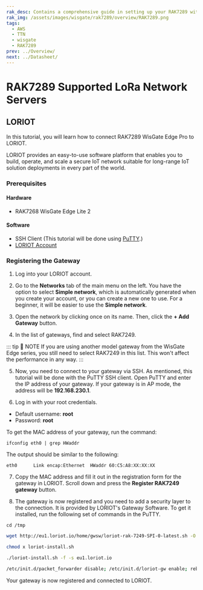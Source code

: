 ```yaml
---
rak_desc: Contains a comprehensive guide in setting up your RAK7289 with the supported LoRa network server. It includes instructions in connecting and configuring your LoRaWAN Gateway to LORIOT.
rak_img: /assets/images/wisgate/rak7289/overview/RAK7289.png
tags:
  - AWS
  - TTN
  - wisgate
  - RAK7289
prev: ../Overview/
next: ../Datasheet/
---
```


# RAK7289 Supported LoRa Network Servers

## LORIOT

In this tutorial, you will learn how to connect RAK7289 WisGate Edge Pro to LORIOT. 

LORIOT provides an easy-to-use software platform that enables you to build, operate, and scale a secure IoT network suitable for long-range IoT solution deployments in every part of the world.

### Prerequisites

#### Hardware

- RAK7268 WisGate Edge Lite 2

#### Software

- SSH Client (This tutorial will be done using [PuTTY](https://www.putty.org/).)
- [LORIOT Account](https://www.loriot.io/register.html)

### Registering the Gateway

1. Log into your LORIOT account.

<rk-img src="/assets/images/wisgate/rak7289/supported-lora-network-servers/loriot/1.homepage.png" width="100%" caption="LORIOT Homepage"/>

2. Go to the **Networks** tab of the main menu on the left. You have the option to select **Simple network**, which is automatically generated when you create your account, or you can create a new one to use. For a beginner, it will be easier to use the **Simple network**.

<rk-img src="/assets/images/wisgate/rak7289/supported-lora-network-servers/loriot/2.networks.png" width="100%" caption="Networks List"/>

3. Open the network by clicking once on its name. Then, click the **+ Add Gateway** button.

<rk-img src="/assets/images/wisgate/rak7289/supported-lora-network-servers/loriot/3.adding-gateway.png" width="100%" caption="Adding a gateway to the network"/>

4. In the list of gateways, find and select RAK7249.

::: tip 📝 NOTE
If you are using another model gateway from the WisGate Edge series, you still need to select RAK7249 in this list. This won't affect the performance in any way.
:::

<rk-img src="/assets/images/wisgate/rak7289/supported-lora-network-servers/loriot/4.selecting-rak7249.png" width="100%" caption="Selecting RAK7249"/>

5. Now, you need to connect to your gateway via SSH. As mentioned, this tutorial will be done with the PuTTY SSH client. Open PuTTY and enter the IP address of your gateway. If your gateway is in AP mode, the address will be **192.168.230.1**.

<rk-img src="/assets/images/wisgate/rak7289/supported-lora-network-servers/loriot/5.putty.png" width="60%" caption="PuTTY Configuration"/>

6. Log in with your root credentials.

  - Default username: **root**
  - Password: **root**

To get the MAC address of your gateway, run the command:

```shell
ifconfig eth0 | grep HWaddr
```

The output should be similar to the following:

```shell
eth0      Link encap:Ethernet  HWaddr 60:C5:A8:XX:XX:XX
```

<rk-img src="/assets/images/wisgate/rak7289/supported-lora-network-servers/loriot/6.mac-address.png" width="60%" caption="Getting the MAC address of the gateway"/>

7. Copy the MAC address and fill it out in the registration form for the gateway in LORIOT. Scroll down and press the **Register RAK7249 gateway** button.

<rk-img src="/assets/images/wisgate/rak7289/supported-lora-network-servers/loriot/7.filling-out.png" width="100%" caption="Filling out the MAC address"/>

8. The gateway is now registered and you need to add a security layer to the connection. It is provided by LORIOT's Gateway Software. To get it installed, run the following set of commands in the PuTTY.


```shell
cd /tmp
```

```bash
wget http://eu1.loriot.io/home/gwsw/loriot-rak-7249-SPI-0-latest.sh -O loriot-install.sh
```

```bash
chmod x loriot-install.sh
```

```bash
./loriot-install.sh -f -s eu1.loriot.io
```

```bash
/etc/init.d/packet_forwarder disable; /etc/init.d/loriot-gw enable; reboot now
```

<rk-img src="/assets/images/wisgate/rak7289/supported-lora-network-servers/loriot/8.installing.png" width="80%" caption="Installing LORIOT software"/>

Your gateway is now registered and connected to LORIOT.

<rk-img src="/assets/images/wisgate/rak7289/supported-lora-network-servers/loriot/9.successful-connection.png" width="100%" caption="Successful Connection"/>
